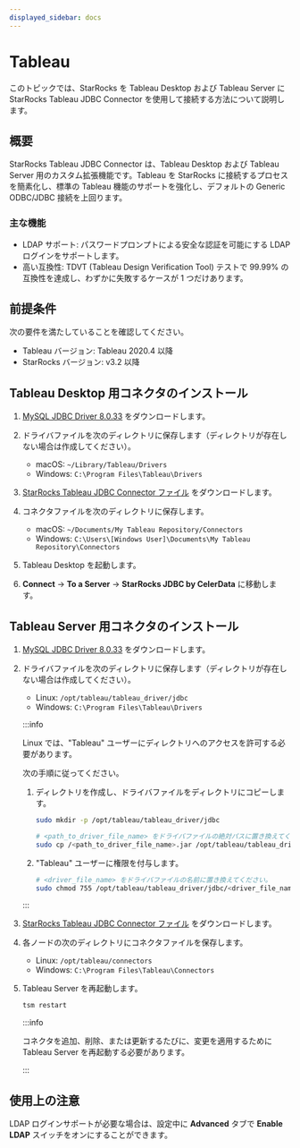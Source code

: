 ```yaml
---
displayed_sidebar: docs
---
```


# Tableau

このトピックでは、StarRocks を Tableau Desktop および Tableau Server に StarRocks Tableau JDBC Connector を使用して接続する方法について説明します。

## 概要

StarRocks Tableau JDBC Connector は、Tableau Desktop および Tableau Server 用のカスタム拡張機能です。Tableau を StarRocks に接続するプロセスを簡素化し、標準の Tableau 機能のサポートを強化し、デフォルトの Generic ODBC/JDBC 接続を上回ります。

### 主な機能

- LDAP サポート: パスワードプロンプトによる安全な認証を可能にする LDAP ログインをサポートします。
- 高い互換性: TDVT (Tableau Design Verification Tool) テストで 99.99% の互換性を達成し、わずかに失敗するケースが 1 つだけあります。

## 前提条件

次の要件を満たしていることを確認してください。

- Tableau バージョン: Tableau 2020.4 以降
- StarRocks バージョン: v3.2 以降

## Tableau Desktop 用コネクタのインストール

1. [MySQL JDBC Driver 8.0.33](https://downloads.mysql.com/archives/c-j/) をダウンロードします。
2. ドライバファイルを次のディレクトリに保存します（ディレクトリが存在しない場合は作成してください）。

   - macOS: `~/Library/Tableau/Drivers`
   - Windows: `C:\Program Files\Tableau\Drivers`

3. [StarRocks Tableau JDBC Connector ファイル](https://exchange.tableau.com/products/1079) をダウンロードします。
4. コネクタファイルを次のディレクトリに保存します。

   - macOS: `~/Documents/My Tableau Repository/Connectors`
   - Windows: `C:\Users\[Windows User]\Documents\My Tableau Repository\Connectors`

5. Tableau Desktop を起動します。
6. **Connect** -> **To a Server** -> **StarRocks JDBC by CelerData** に移動します。

## Tableau Server 用コネクタのインストール

1. [MySQL JDBC Driver 8.0.33](https://downloads.mysql.com/archives/c-j/) をダウンロードします。
2. ドライバファイルを次のディレクトリに保存します（ディレクトリが存在しない場合は作成してください）。

   - Linux: `/opt/tableau/tableau_driver/jdbc`
   - Windows: `C:\Program Files\Tableau\Drivers`

   :::info

   Linux では、"Tableau" ユーザーにディレクトリへのアクセスを許可する必要があります。

   次の手順に従ってください。

   1. ディレクトリを作成し、ドライバファイルをディレクトリにコピーします。

      ```Bash
      sudo mkdir -p /opt/tableau/tableau_driver/jdbc

      # <path_to_driver_file_name> をドライバファイルの絶対パスに置き換えてください。
      sudo cp /<path_to_driver_file_name>.jar /opt/tableau/tableau_driver/jdbc
      ```
  
   2. "Tableau" ユーザーに権限を付与します。

      ```Bash
      # <driver_file_name> をドライバファイルの名前に置き換えてください。
      sudo chmod 755 /opt/tableau/tableau_driver/jdbc/<driver_file_name>.jar
      ```

   :::

3. [StarRocks Tableau JDBC Connector ファイル](https://releases.starrocks.io/resources/starrocks_jdbc-v1.2.0_signed.taco) をダウンロードします。
4. 各ノードの次のディレクトリにコネクタファイルを保存します。

   - Linux: `/opt/tableau/connectors`
   - Windows: `C:\Program Files\Tableau\Connectors`

5. Tableau Server を再起動します。

   ```Bash
   tsm restart
   ```

   :::info

   コネクタを追加、削除、または更新するたびに、変更を適用するために Tableau Server を再起動する必要があります。

   :::

## 使用上の注意

LDAP ログインサポートが必要な場合は、設定中に **Advanced** タブで **Enable LDAP** スイッチをオンにすることができます。
